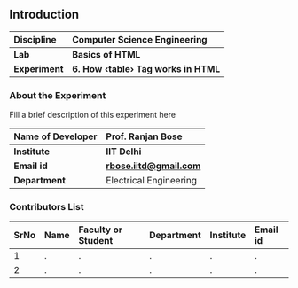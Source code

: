## Introduction


<b>Discipline | <b>Computer Science Engineering
:--|:--|
<b> Lab | <b> Basics of HTML
<b> Experiment|     <b> 6. How ‹table› Tag works in HTML

### About the Experiment 

Fill a brief description of this experiment here

<b>Name of Developer | <b> Prof. Ranjan Bose 
:--|:--|
<b> Institute | <b>  IIT Delhi
<b> Email id|     <b>  rbose.iitd@gmail.com
<b> Department |  Electrical Engineering

### Contributors List

SrNo | Name | Faculty or Student | Department| Institute | Email id
:--|:--|:--|:--|:--|:--|
1 | . | . | . | . | .
2 | . | . | . | . | .
